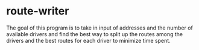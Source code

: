 # route-writer
The goal of this program is to take in input of addresses and the number of available drivers and find the best way to split up the routes among the drivers and the best routes for each driver to minimize time spent.
